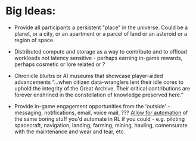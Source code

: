 # Big Ideas:
- Provide all participants a persistent "place" in the universe. Could be a planet, or a city, or an apartment or a parcel of land or an asteroid or a region of space.
- Distributed compute and storage as a way to contribute and to offload workloads not latency sensitive - perhaps earning in-game rewards, perhaps cosmetic or lore related or ?
- Chronicle blurbs or AI museums that showcase player-aided advancements
  “…when citizen data-wranglers lent their idle cores to uphold the integrity of the Great Archive.
  Their critical contributions are forever enshrined in the constellation of knowledge preserved here.”

- Provide in-game engagement opportunities from the 'outside' - messaging, notifications, email, voice mail, ???
[Allow for automation](brainstorms.md) of the same boring stuff you'd automate in RL if you could - e.g. piloting spacecraft, navigation, landing, farming, mining, hauling, comensurate with the maintenance and wear and tear, etc.
